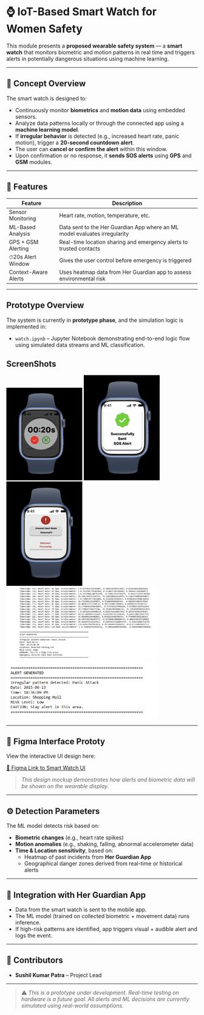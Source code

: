 # ⌚ IoT-Based Smart Watch for Women Safety

This module presents a **proposed wearable safety system** — a **smart watch** that monitors biometric and motion patterns in real time and triggers alerts in potentially dangerous situations using machine learning.

---

## 🧠 Concept Overview

The smart watch is designed to:

- Continuously monitor **biometrics** and **motion data** using embedded sensors.
- Analyze data patterns locally or through the connected app using a **machine learning model**.
- If **irregular behavior** is detected (e.g., increased heart rate, panic motion), trigger a **20-second countdown alert**.
- The user can **cancel or confirm the alert** within this window.
- Upon confirmation or no response, it **sends SOS alerts** using **GPS** and **GSM** modules.

---

## 🔧 Features

| Feature                  | Description                                                                 |
|--------------------------|-----------------------------------------------------------------------------|
| Sensor Monitoring      | Heart rate, motion, temperature, etc.                                      |
| ML-Based Analysis      | Data sent to the Her Guardian App where an ML model evaluates irregularity |
| GPS + GSM Alerting     | Real-time location sharing and emergency alerts to trusted contacts         |
| ⏱20s Alert Window       | Gives the user control before emergency is triggered                        |
| Context-Aware Alerts   | Uses heatmap data from Her Guardian app to assess environmental risk       |

---

## Prototype Overview

The system is currently in **prototype phase**, and the simulation logic is implemented in:

- `watch.ipynb` – Jupyter Notebook demonstrating end-to-end logic flow using simulated data streams and ML classification.

## ScreenShots
<p float="Left">
<img src="assets/img/img (1).png" width="200" />
<img src="assets/img/img (2).png" width="200" />
<img src="assets/img/img (3).png" width="200" />
<img src="assets/img/img (4).png" width="400" />
<img src="assets/img/img (5).png" width="400" />
</p>

---

## 🔗 Figma Interface Prototy

View the interactive UI design here:

[🔗 Figma Link to Smart Watch UI](https://www.figma.com/proto/tA3YHueqTjiqPXAOg3zqI4/Untitled?node-id=2-8&p=f&t=RV9uDQXslZBMwrHR-0&scaling=scale-down&content-scaling=fixed&page-id=0%3A1&starting-point-node-id=2%3A8)

> *This design mockup demonstrates how alerts and biometric data will be shown on the wearable display.*

---

## ⚙️ Detection Parameters

The ML model detects risk based on:

- **Biometric changes** (e.g., heart rate spikes)
- **Motion anomalies** (e.g., shaking, falling, abnormal accelerometer data)
- **Time & Location sensitivity**, based on:
  - Heatmap of past incidents from **Her Guardian App**
  - Geographical danger zones derived from real-time or historical alerts

---

## 🧩 Integration with Her Guardian App

- Data from the smart watch is sent to the mobile app.
- The ML model (trained on collected biometric + movement data) runs inference.
- If high-risk patterns are identified, app triggers visual + audible alert and logs the event.

---

## 👥 Contributors

- **Sushil Kumar Patra** – Project Lead 
---

> ⚠️ *This is a prototype under development. Real-time testing on hardware is a future goal. All alerts and ML decisions are currently simulated using real-world assumptions.*

